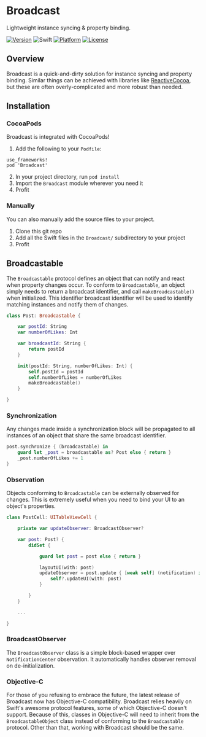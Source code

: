 # Broadcast
Lightweight instance syncing & property binding.

[![Version](https://img.shields.io/cocoapods/v/Broadcast.svg?style=flat)](http://cocoapods.org/pods/Broadcast)
![Swift](https://img.shields.io/badge/Swift-3.0-orange.svg)
[![Platform](https://img.shields.io/cocoapods/p/Broadcast.svg?style=flat)](http://cocoapods.org/pods/Broadcast)
[![License](https://img.shields.io/cocoapods/l/Broadcast.svg?style=flat)](http://cocoapods.org/pods/Broadcast)

## Overview
Broadcast is a quick-and-dirty solution for instance syncing and property binding. Similar things can be achieved with libraries
like [ReactiveCocoa](https://github.com/ReactiveCocoa/ReactiveCocoa), but these are often overly-complicated and more robust than needed.

## Installation
### CocoaPods
Broadcast is integrated with CocoaPods!

1. Add the following to your `Podfile`:
```
use_frameworks!
pod 'Broadcast'
```
2. In your project directory, run `pod install`
3. Import the `Broadcast` module wherever you need it
4. Profit

### Manually
You can also manually add the source files to your project.

1. Clone this git repo
2. Add all the Swift files in the `Broadcast/` subdirectory to your project
3. Profit

## Broadcastable
The `Broadcastable` protocol defines an object that can notify and react when property changes occur.
To conform to `Broadcastable`, an object simply needs to return a broadcast identifier, and call `makeBroadcastable()` when initialized.
This identifier broadcast identifier will be used to identify matching instances and notify them of changes.

```swift
class Post: Broadcastable {

    var postId: String
    var numberOfLikes: Int

    var broadcastId: String {
        return postId
    }

    init(postId: String, numberOfLikes: Int) {
        self.postId = postId
        self.numberOfLikes = numberOfLikes
        makeBroadcastable()
    }

}
```

### Synchronization
Any changes made inside a synchronization block will be propagated to all instances of an object that share the same broadcast identifier.

```swift
post.synchronize { (broadcastable) in
    guard let _post = broadcastable as? Post else { return }
    _post.numberOfLikes += 1
}
```

### Observation
Objects conforming to `Broadcastable` can be externally observed for changes. This is extremely useful when you need to bind your UI to an object's properties.

```swift
class PostCell: UITableViewCell {

    private var updateObserver: BroadcastObserver?

    var post: Post? {
        didSet {

            guard let post = post else { return }

            layoutUI(with: post)
            updateObserver = post.update { [weak self] (notification) in
                self?.updateUI(with: post)
            }

        }
    }

    ...

}
```

### BroadcastObserver
The `BroadcastObserver` class is a simple block-based wrapper over `NotificationCenter` observation. It automatically handles observer removal on de-initialization.

### Objective-C
For those of you refusing to embrace the future, the latest release of Broadcast now has Objective-C compatibility. Broadcast relies heavily on Swift's awesome protocol features, some of which Objective-C doesn't support. Because of this, classes in Objective-C will need to inherit from the `BroadcastableObject` class instead of conforming to the `Broadcastable` protocol. Other than that, working with Broadcast should be the same.
